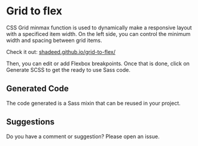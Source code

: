 # Grid to flex

CSS Grid minmax function is used to dynamically make a responsive layout with a specificed item width. On the left side, you can control the minimum width and spacing between grid items.

Check it out: [shadeed.github.io/grid-to-flex/](http://shadeed.github.io/grid-to-flex/)

Then, you can edit or add Flexbox breakpoints. Once that is done, click on Generate SCSS to get the ready to use Sass code.

## Generated Code
The code generated is a Sass mixin that can be reused in your project.

## Suggestions
Do you have a comment or suggestion? Please open an issue.